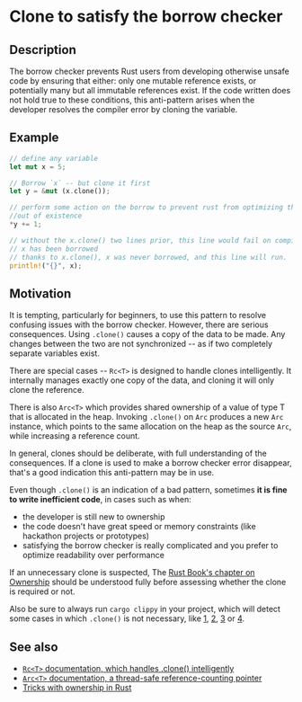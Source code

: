 # Clone to satisfy the borrow checker

## Description

The borrow checker prevents Rust users from developing otherwise unsafe code by
ensuring that either: only one mutable reference exists, or potentially many but
all immutable references exist. If the code written does not hold true to these
conditions, this anti-pattern arises when the developer resolves the compiler
error by cloning the variable.

## Example

```rust
// define any variable
let mut x = 5;

// Borrow `x` -- but clone it first
let y = &mut (x.clone());

// perform some action on the borrow to prevent rust from optimizing this
//out of existence
*y += 1;

// without the x.clone() two lines prior, this line would fail on compile as
// x has been borrowed
// thanks to x.clone(), x was never borrowed, and this line will run.
println!("{}", x);
```

## Motivation

It is tempting, particularly for beginners, to use this pattern to resolve
confusing issues with the borrow checker. However, there are serious
consequences. Using `.clone()` causes a copy of the data to be made. Any changes
between the two are not synchronized -- as if two completely separate variables
exist.

There are special cases -- `Rc<T>` is designed to handle clones intelligently.
It internally manages exactly one copy of the data, and cloning it will only
clone the reference.

There is also `Arc<T>` which provides shared ownership of a value of type T
that is allocated in the heap. Invoking `.clone()` on `Arc` produces a new `Arc`
instance, which points to the same allocation on the heap as the source `Arc`,
while increasing a reference count.

In general, clones should be deliberate, with full understanding of the
consequences. If a clone is used to make a borrow checker error disappear,
that's a good indication this anti-pattern may be in use.

Even though `.clone()` is an indication of a bad pattern, sometimes
**it is fine to write inefficient code**, in cases such as when:

- the developer is still new to ownership
- the code doesn't have great speed or memory constraints
  (like hackathon projects or prototypes)
- satisfying the borrow checker is really complicated and you prefer to
  optimize readability over performance

If an unnecessary clone is suspected, The [Rust Book's chapter on Ownership](https://doc.rust-lang.org/book/ownership.html)
should be understood fully before assessing whether the clone is required or not.

Also be sure to always run `cargo clippy` in your project, which will detect some
cases in which `.clone()` is not necessary, like [1](https://rust-lang.github.io/rust-clippy/master/index.html#redundant_clone),
[2](https://rust-lang.github.io/rust-clippy/master/index.html#clone_on_copy),
[3](https://rust-lang.github.io/rust-clippy/master/index.html#map_clone) or [4](https://rust-lang.github.io/rust-clippy/master/index.html#clone_double_ref).

## See also

- [`Rc<T>` documentation, which handles .clone() intelligently](http://doc.rust-lang.org/std/rc/)
- [`Arc<T>` documentation, a thread-safe reference-counting pointer](https://doc.rust-lang.org/std/sync/struct.Arc.html/)
- [Tricks with ownership in Rust](https://web.archive.org/web/20210120233744/https://xion.io/post/code/rust-borrowchk-tricks.html)
